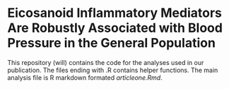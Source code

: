 # Eicosanoid Inflammatory Mediators Are Robustly Associated with Blood Pressure in the General Population

This repository (will) contains the code for the analyses used in our publication. The files ending with .R contains helper functions. The main analysis file is R markdown formated *articleone.Rmd*.

